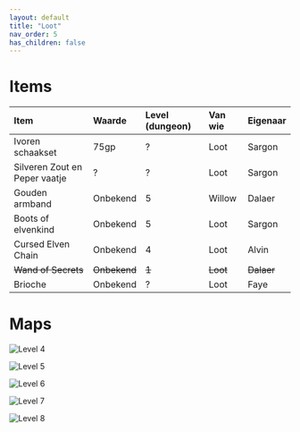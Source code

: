 ```yaml
---
layout: default
title: "Loot"
nav_order: 5
has_children: false
---
```


# Items

| Item | Waarde     | Level (dungeon) | Van wie | Eigenaar |
| :------------- | :------------- | :------------- | :------------- | :------------- |
| Ivoren schaakset | 75gp | ? | Loot | Sargon |
| Silveren Zout en Peper vaatje | ? | ? | Loot | Sargon |
| Gouden armband      | Onbekend      | 5      | Willow       | Dalaer |
| Boots of elvenkind      | Onbekend      | 5     | Loot       | Sargon |
| Cursed Elven Chain      | Onbekend      | 4      | Loot       | Alvin |
| ~~Wand of Secrets~~ | ~~Onbekend~~ | ~~1~~ | ~~Loot~~ | ~~Dalaer~~ |
| Brioche  | Onbekend | ? | Loot | Faye |



# Maps
![Level 4](img/map_lvl_4.png)

![Level 5](img/map_lvl_5.png)

![Level 6](img/map_lvl_6.png)

![Level 7](img/map_lvl_7.png)

![Level 8](img/map_lvl_8.png)
